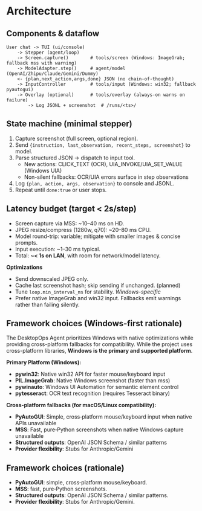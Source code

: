 # Architecture

## Components & dataflow
```
User chat -> TUI (ui/console)
    -> Stepper (agent/loop)
    -> Screen.capture()        # tools/screen (Windows: ImageGrab; fallback mss with warning)
    -> ModelAdapter.step()     # agent/model (OpenAI/Zhipu/Claude/Gemini/Dummy)
    <- {plan,next_action,args,done} JSON (no chain-of-thought)
    -> InputController         # tools/input (Windows: win32; fallback pyautogui)
    -> Overlay (optional)      # tools/overlay (always-on warns on failure)
        -> Log JSONL + screenshot  # /runs/<ts>/
```

## State machine (minimal stepper)
1. Capture screenshot (full screen, optional region).
2. Send `{instruction, last_observation, recent_steps, screenshot}` to model.
3. Parse structured JSON → dispatch to input tool.
    - New actions: CLICK_TEXT (OCR), UIA_INVOKE/UIA_SET_VALUE (Windows UIA)
    - Non-silent fallbacks: OCR/UIA errors surface in step observations
4. Log `{plan, action, args, observation}` to console and JSONL.
5. Repeat until `done:true` or user stops.

## Latency budget (target < 2s/step)
- Screen capture via MSS: ~10–40 ms on HD.
- JPEG resize/compress (1280w, q70): ~20–80 ms CPU.
- Model round-trip: variable; mitigate with smaller images & concise prompts.
- Input execution: ~1–30 ms typical.
- Total: **~< 1s on LAN**, with room for network/model latency.

**Optimizations**
- Send downscaled JPEG only.
- Cache last screenshot hash; skip sending if unchanged. (planned)
- Tune `loop.min_interval_ms` for stability.
*Windows-specific*
- Prefer native ImageGrab and win32 input. Fallbacks emit warnings rather than failing silently.

## Framework choices (Windows-first rationale)
The DesktopOps Agent prioritizes Windows with native optimizations while providing cross-platform fallbacks for compatibility. While the project uses cross-platform libraries, **Windows is the primary and supported platform**.

**Primary Platform (Windows):**
- **pywin32**: Native win32 API for faster mouse/keyboard input
- **PIL.ImageGrab**: Native Windows screenshot (faster than mss)
- **pywinauto**: Windows UI Automation for semantic element control
- **pytesseract**: OCR text recognition (requires Tesseract binary)

**Cross-platform fallbacks (for macOS/Linux compatibility):**
- **PyAutoGUI**: Simple, cross‑platform mouse/keyboard input when native APIs unavailable
- **MSS**: Fast, pure‑Python screenshots when native Windows capture unavailable
- **Structured outputs**: OpenAI JSON Schema / similar patterns
- **Provider flexibility**: Stubs for Anthropic/Gemini
## Framework choices (rationale)
- **PyAutoGUI**: simple, cross‑platform mouse/keyboard.
- **MSS**: fast, pure‑Python screenshots.
- **Structured outputs**: OpenAI JSON Schema / similar patterns.
- **Provider flexibility**: Stubs for Anthropic/Gemini.
